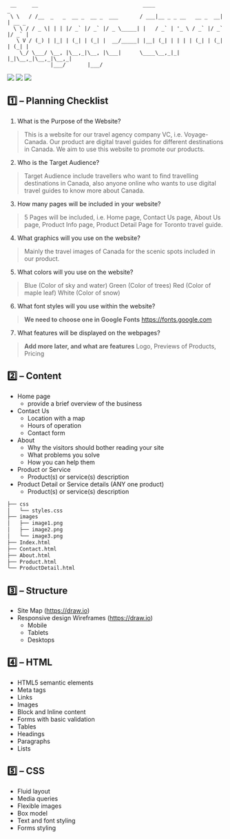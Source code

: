 ```
 __     __                                  ____                      _       
 \ \   / /__  _   _  __ _  __ _  ___       / ___|__ _ _ __   __ _  __| | __ _
  \ \ / / _ \| | | |/ _` |/ _` |/ _ \_____| |   / _` | '_ \ / _` |/ _` |/ _` |
   \ V / (_) | |_| | (_| | (_| |  __/_____| |__| (_| | | | | (_| | (_| | (_| |
    \_/ \___/ \__, |\__,_|\__, |\___|      \____\__,_|_| |_|\__,_|\__,_|\__,_|
              |___/       |___/    
```

![](https://img.shields.io/badge/CSAT-2020F-green)
![](https://img.shields.io/badge/CSD-1113__8-blue)
![](https://img.shields.io/badge/WEB%20TECHNOLOGIES-Group%201-orange)


## :one: – Planning Checklist

1. What is the Purpose of the Website?
> This is a website for our travel agency company VC, i.e. Voyage-Canada.
> Our product are digital travel guides for different destinations in Canada.
> We aim to use this website to promote our products.

2. Who is the Target Audience?
> Target Audience include travellers who want to find travelling destinations in Canada,
> also anyone online who wants to use digital travel guides to know more about Canada.

3. How many pages will be included in your website?
> 5 Pages will be included, i.e. Home page, Contact Us page, About Us page, Product Info page, Product Detail Page for Toronto travel guide.

4. What graphics will you use on the website?
> Mainly the travel images of Canada for the scenic spots included in our product.

5. What colors will you use on the website?
> Blue (Color of sky and water)
> Green (Color of trees)
> Red (Color of maple leaf)
> White (Color of snow)

6. What font styles will you use within the website?
> **We need to choose one in Google Fonts**
> https://fonts.google.com

7. What features will be displayed on the webpages?
> **Add more later, and what are features**
> Logo, Previews of Products, Pricing


## :two: – Content

* Home page
  * provide a brief overview of the business
* Contact Us
  * Location with a map
  * Hours of operation
  * Contact form
* About
  * Why the visitors should bother reading your site
  * What problems you solve
  * How you can help them
* Product or Service
  * Product(s) or service(s) description
* Product Detail or Service details (ANY one product)
  * Product(s) or service(s) description

```bash
├── css
│   └── styles.css
├── images
│   ├── image1.png
│   ├── image2.png
│   └── image3.png
├── Index.html
├── Contact.html
├── About.html
├── Product.html
└── ProductDetail.html
```


## :three: – Structure

* Site Map (https://draw.io)
* Responsive design Wireframes (https://draw.io)
  * Mobile
  * Tablets
  * Desktops


## :four: – HTML

* HTML5 semantic elements
* Meta tags
* Links
* Images
* Block and Inline content
* Forms with basic validation
* Tables
* Headings
* Paragraphs
* Lists


## :five: – CSS

* Fluid layout
* Media queries
* Flexible images
* Box model
* Text and font styling
* Forms styling
